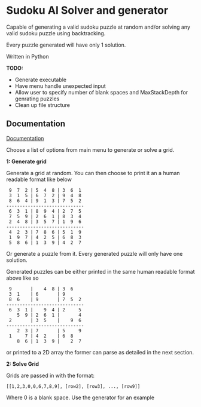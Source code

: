 
# Sudoku AI Solver and generator


Capable of generating a valid sudoku puzzle at random and/or solving any valid sudoku puzzle using backtracking. 

Every puzzle generated will have only 1 solution.


Written in Python

**TODO:** 
- Generate executable 
- Have menu handle unexpected input 
- Allow user to specify number of blank spaces and MaxStackDepth for genrating puzzles 
- Clean up file structure




## Documentation

[Documentation](https://linktodocumentation)

Choose a list of options from main menu to generate or solve a grid.

**1: Generate grid**  

Generate a grid at random. You can then choose to print it an a human readable format like below

``` 
 9  7  2 | 5  4  8 | 3  6  1 
 3  1  5 | 6  7  2 | 9  4  8 
 8  6  4 | 9  1  3 | 7  5  2 
-----------------------------
 6  3  1 | 8  9  4 | 2  7  5 
 7  5  9 | 2  6  1 | 8  3  4 
 2  4  8 | 3  5  7 | 1  9  6 
-----------------------------
 4  2  3 | 7  8  6 | 5  1  9 
 1  9  7 | 4  2  5 | 6  8  3 
 5  8  6 | 1  3  9 | 4  2  7 
 ```
 Or generate a puzzle from it. Every generated puzzle will only have one solution.
 
 Generated puzzles can be either printed in the same human readable format above like so
```
 9       |    4  8 | 3  6    
 3  1    | 6       | 9       
 8  6    | 9       | 7  5  2 
-----------------------------
 6  3  1 |    9  4 | 2     5 
    5  9 | 2  6  1 |       4 
 2       | 3  5    |    9  6 
-----------------------------
    2  3 | 7       | 5     9 
 1     7 | 4  2    | 6  8    
    8  6 | 1  3  9 |    2  7
```
 or printed to a 2D array the former can parse as detailed in the next section.
 

**2: Solve Grid**

Grids are passed in with the format:

```[[1,2,3,0,0,6,7,8,9], [row2], [row3], ..., [row9]]```

Where 0 is a blank space. Use the generator for an example